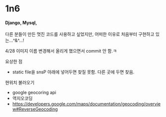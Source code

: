 # 1n6

#### Django, Mysql,
다른 분들이 만든 멋진 코드를 사용하고 싶었지만, 어떠한 이유로 처음부터 구현하고 있는...^&^...!

4/28 이미지 이름 변경해서 올리게 했으면서 commit 안 함.ㅋ

요상한 점

- static file을 snsP 아래에 넣어두면 찾질 못함. 다른 곳에 두면 찾음.

현위치 불러오기
- google geocoring api
- 역지오코딩
- https://developers.google.com/maps/documentation/geocoding/overview#ReverseGeocoding
